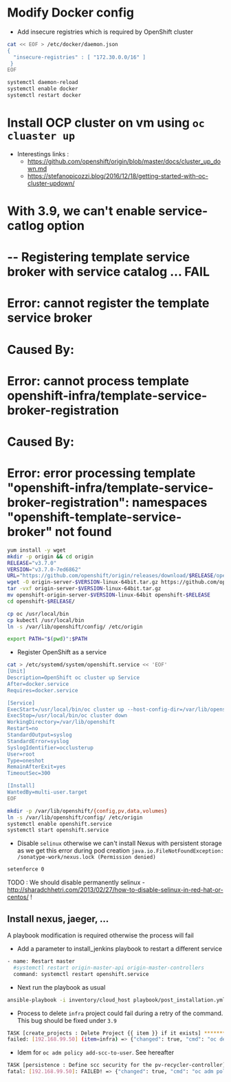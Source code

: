 # Modify Docker config

- Add insecure registries which is required by OpenShift cluster

```bash
cat << EOF > /etc/docker/daemon.json
{
  "insecure-registries" : [ "172.30.0.0/16" ]
 }
EOF

systemctl daemon-reload
systemctl enable docker
systemctl restart docker
```

# Install OCP cluster on vm using `oc cluaster up`

- Interestings links :
  - https://github.com/openshift/origin/blob/master/docs/cluster_up_down.md
  - https://stefanopicozzi.blog/2016/12/18/getting-started-with-oc-cluster-updown/

# With 3.9, we can't enable service-catlog option
# -- Registering template service broker with service catalog ... FAIL
#  Error: cannot register the template service broker
#  Caused By:
#    Error: cannot process template openshift-infra/template-service-broker-registration
#    Caused By:
#      Error: error processing template "openshift-infra/template-service-broker-registration": namespaces "openshift-template-service-broker" not found


```bash
yum install -y wget
mkdir -p origin && cd origin
RELEASE="v3.7.0"
VERSION="v3.7.0-7ed6862"
URL="https://github.com/openshift/origin/releases/download/$RELEASE/openshift-origin-server-$VERSION-linux-64bit.tar.gz"
wget -O origin-server-$VERSION-linux-64bit.tar.gz https://github.com/openshift/origin/releases/download/$RELEASE/openshift-origin-server-$VERSION-linux-64bit.tar.gz
tar -vxf origin-server-$VERSION-linux-64bit.tar.gz
mv openshift-origin-server-$VERSION-linux-64bit openshift-$RELEASE
cd openshift-$RELEASE/

cp oc /usr/local/bin
cp kubectl /usr/local/bin
ln -s /var/lib/openshift/config/ /etc/origin

export PATH="$(pwd)":$PATH
```

- Register OpenShift as a service

```bash
cat > /etc/systemd/system/openshift.service << 'EOF'
[Unit]
Description=OpenShift oc cluster up Service
After=docker.service
Requires=docker.service

[Service]
ExecStart=/usr/local/bin/oc cluster up --host-config-dir=/var/lib/openshift/config --host-data-dir=/var/lib/openshift/data --host-pv-dir=/tmp --host-volumes-dir=/var/lib/openshift/volumes --use-existing-config=true --public-hostname=192.168.99.50 --routing-suffix=192.168.99.50.nip.io --loglevel=1
ExecStop=/usr/local/bin/oc cluster down
WorkingDirectory=/var/lib/openshift
Restart=no
StandardOutput=syslog
StandardError=syslog
SyslogIdentifier=occlusterup
User=root
Type=oneshot
RemainAfterExit=yes
TimeoutSec=300

[Install]
WantedBy=multi-user.target
EOF

mkdir -p /var/lib/openshift/{config,pv,data,volumes}
ln -s /var/lib/openshift/config/ /etc/origin
systemctl enable openshift.service
systemctl start openshift.service
```

- Disable `selinux` otherwise we can't install Nexus with persistent storage as we get this error during pod creation `java.io.FileNotFoundException: /sonatype-work/nexus.lock (Permission denied)`
```bash
setenforce 0
```
TODO : We should disable permanently selinux - http://sharadchhetri.com/2013/02/27/how-to-disable-selinux-in-red-hat-or-centos/ !

## Install nexus, jaeger, ...

A playbook modification is required otherwise the process will fail

- Add a parameter to install_jenkins playbook to restart a different service
```bash
- name: Restart master
  #systemctl restart origin-master-api origin-master-controllers
  command: systemctl restart openshift.service
```

- Next run the playbook as usual
```bash
ansible-playbook -i inventory/cloud_host playbook/post_installation.yml -e openshift_node=masters 
```

- Process to delete `infra` project could fail during a retry of the command. This bug should be fixed under `3.9`
```bash
TASK [create_projects : Delete Project {{ item }} if it exists] **************************************************************************************************************************************************************************************
failed: [192.168.99.50] (item=infra) => {"changed": true, "cmd": "oc delete project infra --ignore-not-found=true --force --now", "delta": "0:00:00.269344", "end": "2018-03-20 10:48:38.845692", "item": "infra", "msg": "non-zero return code", "rc": 1, "start": "2018-03-20 10:48:38.576348", "stderr": "Error from server (Conflict): Operation cannot be fulfilled on namespaces \"infra\": The system is ensuring all content is removed from this namespace.  Upon completion, this namespace will automatically be purged by the system.", "stderr_lines": ["Error from server (Conflict): Operation cannot be fulfilled on namespaces \"infra\": The system is ensuring all content is removed from this namespace.  Upon completion, this namespace will automatically be purged by the system."], "stdout": "", "stdout_lines": []}
```

- Idem for `oc adm policy add-scc-to-user`. See hereafter

```bash
TASK [persistence : Define scc security for the pv-recycler-controller] ******************************************************************************************************************************************************************************
fatal: [192.168.99.50]: FAILED! => {"changed": true, "cmd": "oc adm policy add-scc-to-user hostmount-anyuid system:serviceaccount:openshift-infra:pv-recycler-controller\n oc create -f /tmp/sa-pv-recyler-controller.yml", "delta": "0:00:00.507241", "end": "2018-03-20 10:50:04.263525", "msg": "non-zero return code", "rc": 1, "start": "2018-03-20 10:50:03.756284", "stderr": "Error from server (Forbidden): error when creating \"/tmp/sa-pv-recyler-controller.yml\": serviceaccounts \"pv-recycler-controller\" is forbidden: unable to create new content in namespace infra because it is being terminated.", "stderr_lines": ["Error from server (Forbidden): error when creating \"/tmp/sa-pv-recyler-controller.yml\": serviceaccounts \"pv-recycler-controller\" is forbidden: unable to create new content in namespace infra because it is being terminated."], "stdout": "scc \"hostmount-anyuid\" added to: [\"system:serviceaccount:openshift-infra:pv-recycler-controller\"]", "stdout_lines": ["scc \"hostmount-anyuid\" added to: [\"system:serviceaccount:openshift-infra:pv-recycler-controller\"]"]}
```